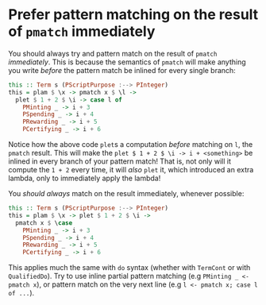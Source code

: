 # Prefer pattern matching on the result of `pmatch` immediately

You should always try and pattern match on the result of `pmatch` _immediately_. This is because the semantics of `pmatch` will make anything you write _before_ the pattern match be inlined for every single branch:

```hs
this :: Term s (PScriptPurpose :--> PInteger)
this = plam $ \x -> pmatch x $ \l ->
  plet $ 1 + 2 $ \i -> case l of
    PMinting _ -> i + 3
    PSpending _ -> i + 4
    PRewarding _ -> i + 5
    PCertifying _ -> i + 6
```

Notice how the above code `plet`s a computation _before_ matching on `l`, the `pmatch` result. This will make the `plet $ 1 + 2 $ \i -> i + <something>` be inlined in every branch of your pattern match! That is, not only will it compute the `1 + 2` every time, it will _also_ `plet` it, which introduced an extra lambda, only to immediately apply the lambda!

You _should always_ match on the result immediately, whenever possible:

```hs
this :: Term s (PScriptPurpose :--> PInteger)
this = plam $ \x -> plet $ 1 + 2 $ \i ->
  pmatch x $ \case
    PMinting _ -> i + 3
    PSpending _ -> i + 4
    PRewarding _ -> i + 5
    PCertifying _ -> i + 6
```

This applies much the same with `do` syntax (whether with `TermCont` or with `QualifiedDo`). Try to use inline partial pattern matching (e.g `PMinting _ <- pmatch x`), or pattern match on the very next line (e.g `l <- pmatch x; case l of ...`).
